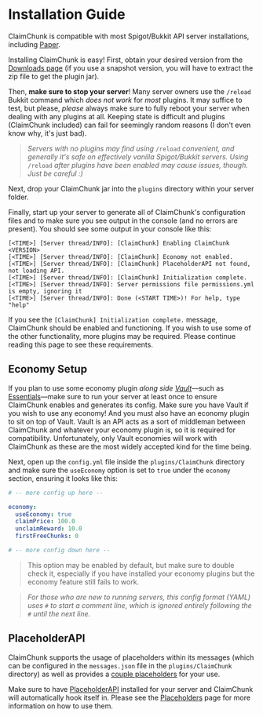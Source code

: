 # Installation Guide

ClaimChunk is compatible with most Spigot/Bukkit API server installations, including [Paper](https://papermc.io/).

Installing ClaimChunk is easy! First, obtain your desired version from the [Downloads page](./Downloads.md) (if you use a snapshot version, you will have to extract the zip file to get the plugin jar).

Then, **make sure to stop your server**! Many server owners use the `/reload` Bukkit command which *does not work* for *most* plugins. It may suffice to test, but please, *please* always make sure to fully reboot your server when dealing with any plugins at all. Keeping state is difficult and plugins (ClaimChunk included) can fail for seemingly random reasons (I don't even know why, it's just bad).

> *Servers with no plugins may find using* `/reload` *convenient, and generally it's safe on effectively vanilla Spigot/Bukkit servers. Using* `/reload` *after plugins have been enabled may cause issues, though. Just be careful :)*

Next, drop your ClaimChunk jar into the `plugins` directory within your server folder.

Finally, start up your server to generate all of ClaimChunk's configuration files and to make sure you see output in the console (and no errors are present). You should see some output in your console like this:

```
[<TIME>] [Server thread/INFO]: [ClaimChunk] Enabling ClaimChunk <VERSION>
[<TIME>] [Server thread/INFO]: [ClaimChunk] Economy not enabled.
[<TIME>] [Server thread/INFO]: [ClaimChunk] PlaceholderAPI not found, not loading API.
[<TIME>] [Server thread/INFO]: [ClaimChunk] Initialization complete.
[<TIME>] [Server thread/INFO]: Server permissions file permissions.yml is empty, ignoring it
[<TIME>] [Server thread/INFO]: Done (<START TIME>)! For help, type "help"
```

If you see the `[ClaimChunk] Initialization complete.` message, ClaimChunk should be enabled and functioning. If you wish to use some of the other functionality, more plugins may be required. Please continue reading this page to see these requirements.

## Economy Setup

If you plan to use some economy plugin *along side [Vault](https://github.com/MilkBowl/Vault/)*&mdash;such as [Essentials](https://essentialsx.net/)&mdash;make sure to run your server at least once to ensure ClaimChunk enables and generates its config. Make sure you have Vault if you wish to use any economy! And you must also have an economy plugin to sit on top of Vault. Vault is an API acts as a sort of middleman between ClaimChunk and whatever your economy plugin is, so it is required for compatibility. Unfortunately, only Vault economies will work with ClaimChunk as these are the most widely accepted kind for the time being.

Next, open up the `config.yml` file inside the `plugins/ClaimChunk` directory and make sure the `useEconomy` option is set to `true` under the `economy` section, ensuring it looks like this:

```yml
# -- more config up here --

economy:
  useEconomy: true
  claimPrice: 100.0
  unclaimReward: 10.0
  firstFreeChunks: 0

# -- more config down here --
```

> This option may be enabled by default, but make sure to double check it, especially if you have installed your economy plugins but the economy feature still fails to work.

> *For those who are new to running servers, this config format (YAML) uses* `#` *to start a comment line, which is ignored entirely following the* `#` *until the next line.*

## PlaceholderAPI

ClaimChunk supports the usage of placeholders within its messages (which can be configured in the `messages.json` file in the `plugins/ClaimChunk` directory) as well as provides a [couple placeholders](./Placeholders.md) for your use.

Make sure to have [PlaceholderAPI](https://www.spigotmc.org/resources/placeholderapi.6245/) installed for your server and ClaimChunk will automatically hook itself in. Please see the [Placeholders](./Placeholders.md) page for more information on how to use them.
